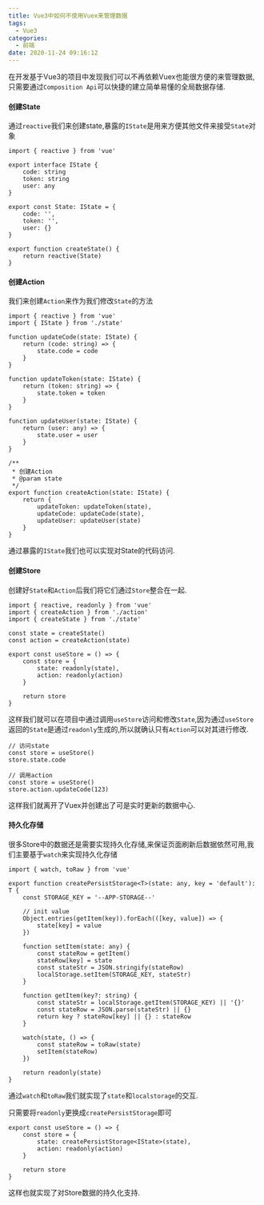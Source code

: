 ```yaml
---
title: Vue3中如何不使用Vuex来管理数据
tags:
  - Vue3
categories:
  - 前端
date: 2020-11-24 09:16:12
---
```


在开发基于Vue3的项目中发现我们可以不再依赖Vuex也能很方便的来管理数据,只需要通过`Composition Api`可以快捷的建立简单易懂的全局数据存储.


#### 创建State

通过`reactive`我们来创建state,暴露的`IState`是用来方便其他文件来接受`State`对象
```
import { reactive } from 'vue'

export interface IState {
    code: string
    token: string
    user: any
}

export const State: IState = {
    code: '',
    token: '',
    user: {}
}

export function createState() {
    return reactive(State)
}
```

<!-- more -->

#### 创建Action

我们来创建`Action`来作为我们修改`State`的方法

```
import { reactive } from 'vue'
import { IState } from './state'

function updateCode(state: IState) {
    return (code: string) => {
        state.code = code
    }
}

function updateToken(state: IState) {
    return (token: string) => {
        state.token = token
    }
}

function updateUser(state: IState) {
    return (user: any) => {
        state.user = user
    }
}

/**
 * 创建Action
 * @param state
 */
export function createAction(state: IState) {
    return {
        updateToken: updateToken(state),
        updateCode: updateCode(state),
        updateUser: updateUser(state)
    }
}
```

通过暴露的`IState`我们也可以实现对State的代码访问.

#### 创建Store

创建好`State`和`Action`后我们将它们通过`Store`整合在一起.

```
import { reactive, readonly } from 'vue'
import { createAction } from './action'
import { createState } from './state'

const state = createState()
const action = createAction(state)

export const useStore = () => {
    const store = {
        state: readonly(state),
        action: readonly(action)
    }

    return store
}
```

这样我们就可以在项目中通过调用`useStore`访问和修改`State`,因为通过`useStore`返回的`State`是通过`readonly`生成的,所以就确认只有`Action`可以对其进行修改.


```
// 访问state
const store = useStore()
store.state.code

// 调用action
const store = useStore()
store.action.updateCode(123)
```

这样我们就离开了Vuex并创建出了可是实时更新的数据中心.


#### 持久化存储

很多Store中的数据还是需要实现持久化存储,来保证页面刷新后数据依然可用,我们主要基于`watch`来实现持久化存储

```
import { watch, toRaw } from 'vue'

export function createPersistStorage<T>(state: any, key = 'default'): T {
    const STORAGE_KEY = '--APP-STORAGE--'

    // init value
    Object.entries(getItem(key)).forEach(([key, value]) => {
        state[key] = value
    })
	
    function setItem(state: any) {
        const stateRow = getItem()
        stateRow[key] = state
        const stateStr = JSON.stringify(stateRow)
        localStorage.setItem(STORAGE_KEY, stateStr)
    }

    function getItem(key?: string) {
        const stateStr = localStorage.getItem(STORAGE_KEY) || '{}'
        const stateRow = JSON.parse(stateStr) || {}
        return key ? stateRow[key] || {} : stateRow
    }

    watch(state, () => {
        const stateRow = toRaw(state)
        setItem(stateRow)
    })

    return readonly(state)
}
```

通过`watch`和`toRaw`我们就实现了`state`和`localstorage`的交互.

只需要将`readonly`更换成`createPersistStorage`即可

```
export const useStore = () => {
    const store = {
        state: createPersistStorage<IState>(state),
        action: readonly(action)
    }

    return store
}
```

这样也就实现了对Store数据的持久化支持.



